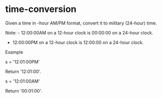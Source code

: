 # time-conversion

Given a time in -hour AM/PM format, convert it to military (24-hour) time.

Note: - 12:00:00AM on a 12-hour clock is 00:00:00 on a 24-hour clock.
- 12:00:00PM on a 12-hour clock is 12:00:00 on a 24-hour clock.

Example

s = '12:01:00PM'

Return '12:01:00'.

s = '12:01:00AM'

Return '00:01:00'.
